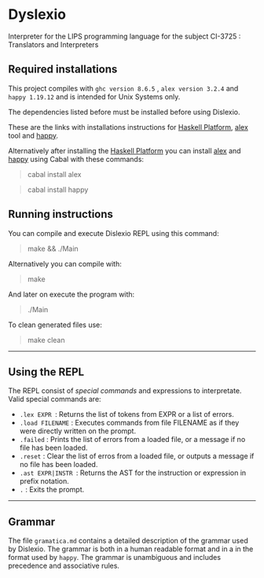 # Dyslexio

Interpreter for the LIPS programming language for the subject CI-3725 : Translators and Interpreters

## Required installations

This project compiles with ```ghc version 8.6.5``` , ```alex version 3.2.4``` and ```happy 1.19.12``` and is intended for Unix Systems only.

The dependencies listed before must be installed before using Dislexio.

These are the links with installations instructions for [Haskell Platform](https://www.haskell.org/downloads/), [alex](https://www.haskell.org/alex/) tool and [happy](https://www.haskell.org/happy/).

Alternatively after installing the [Haskell Platform](https://www.haskell.org/downloads/) you can install [alex](https://www.haskell.org/alex/) and [happy](https://www.haskell.org/happy/) using Cabal with these commands:
> cabal install alex

> cabal install happy

## Running instructions

You can compile and execute Dislexio REPL using this command:
> make && ./Main

Alternatively you can compile with:
> make

And later on execute the program with:
> ./Main

To clean generated files use:
> make clean

---
## Using the REPL

The REPL consist of *special commands* and expressions to interpretate. Valid special commands are: 

* ```.lex EXPR ```: Returns the list of tokens from EXPR or a list of errors.
* ```.load FILENAME``` : Executes commands from file FILENAME as if they were directly written on the prompt.
* ```.failed``` : Prints the list of errors from a loaded file, or a message if no file has been loaded.
* ```.reset``` : Clear the list of erros from a loaded file, or outputs a message if no file has been loaded.
* ```.ast EXPR|INSTR ```: Returns the AST for the instruction or expression in prefix notation.
* ```.``` : Exits the prompt.

---
## Grammar

The file ```gramatica.md``` contains a detailed description of the grammar used by Dislexio. The grammar is both in a human readable format and in a in the format used by ```happy```. The grammar is unambiguous and includes precedence and associative rules.
